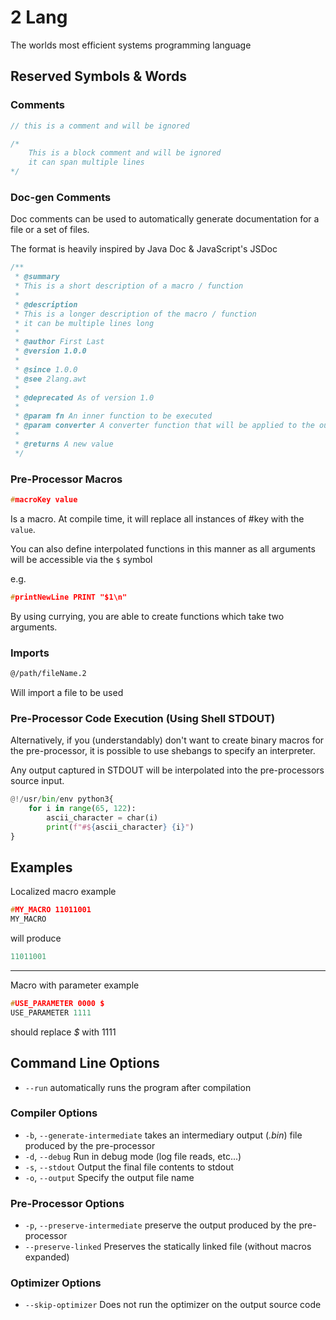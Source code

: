 # 2 Lang

The worlds most efficient systems programming language

## Reserved Symbols & Words

### Comments

```C
// this is a comment and will be ignored

/*
    This is a block comment and will be ignored
    it can span multiple lines
*/
```

### Doc-gen Comments

Doc comments can be used to automatically generate documentation for a file
or a set of files.

The format is heavily inspired by Java Doc & JavaScript's JSDoc

```ts
/**
 * @summary
 * This is a short description of a macro / function
 *
 * @description
 * This is a longer description of the macro / function
 * it can be multiple lines long
 *
 * @author First Last
 * @version 1.0.0
 *
 * @since 1.0.0
 * @see 2lang.awt
 *
 * @deprecated As of version 1.0
 *
 * @param fn An inner function to be executed
 * @param converter A converter function that will be applied to the output
 *
 * @returns A new value
 */
```

### Pre-Processor Macros

```C
#macroKey value
```

Is a macro. At compile time, it will replace all instances of #key with the `value`.

You can also define interpolated functions in this manner as all arguments will be accessible via the `$` symbol

e.g.

```c
#printNewLine PRINT "$1\n"
```

By using currying, you are able to create functions which take two arguments.

### Imports

```sh
@/path/fileName.2
```

Will import a file to be used

### Pre-Processor Code Execution (Using Shell STDOUT)

Alternatively, if you (understandably) don't want to create binary macros
for the pre-processor, it is possible to use shebangs to specify an interpreter.

Any output captured in STDOUT will be interpolated into the pre-processors
source input.

```python
@!/usr/bin/env python3{
    for i in range(65, 122):
        ascii_character = char(i)
        print(f"#${ascii_character} {i}")
}
```

## Examples

Localized macro example

```C
#MY_MACRO 11011001
MY_MACRO
```

will produce

```C
11011001
```

---

Macro with parameter example

```C
#USE_PARAMETER 0000 $
USE_PARAMETER 1111
```

should replace _$_ with 1111

## Command Line Options

- `--run` automatically runs the program after compilation

### Compiler Options

- `-b`, `--generate-intermediate` takes an intermediary output (_.bin_) file produced by the pre-processor
- `-d`, `--debug` Run in debug mode (log file reads, etc...)
- `-s`, `--stdout` Output the final file contents to stdout
- `-o`, `--output` Specify the output file name

### Pre-Processor Options

- `-p`, `--preserve-intermediate` preserve the output produced by the pre-processor
- `--preserve-linked` Preserves the statically linked file (without macros expanded)

### Optimizer Options

- `--skip-optimizer` Does not run the optimizer on the output source code

